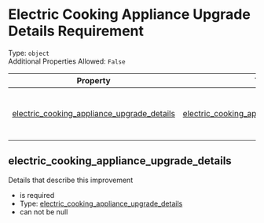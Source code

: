 
Electric Cooking Appliance Upgrade Details Requirement
======================================================
  
Type: `object`  
Additional Properties Allowed: `False`  
  

|Property|Type|Required|Nullable|Format|Title|
| :---: | :---: | :---: | :---: | :---: | :---: |
|[electric_cooking_appliance_upgrade_details](#electric_cooking_appliance_upgrade_details)|[electric_cooking_appliance_upgrade_details](electric_cooking_appliance_upgrade_details.md)|:white_check_mark:|False||Electric Cooking Appliance Upgrade Details|

## electric_cooking_appliance_upgrade_details
  
Details that describe this improvement  
  

- is required
- Type: [electric_cooking_appliance_upgrade_details](electric_cooking_appliance_upgrade_details.md)
- can not be null
